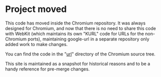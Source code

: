 # Project moved #

This code has moved inside the Chromium repository. It was always designed for Chromium, and now that there is no need to share this code with WebKit (which maintains its own "KURL" code for URLs for the non-Chromium ports), maintaining google-url in a separate repository only added work to make changes.

You can find the code in the "[url](http://src.chromium.org/viewvc/chrome/trunk/src/url/)" directory of the Chromium source tree.

This site is maintained as a snapshot for historical reasons and to be a handy reference for pre-merge changes.